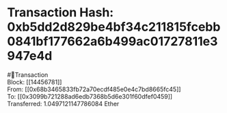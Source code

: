 
Transaction Hash: 0xb5dd2d829be4bf34c211815fcebb0841bf177662a6b499ac01727811e3947e4d
====================================================================================
  
#💸Transaction  
Block: [[14456781]]  
From: [[0x68b3465833fb72a70ecdf485e0e4c7bd8665fc45]]  
To: [[0x3099b721288ad6edb7368b5d6e301f60dfef0459]]  
Transferred: 1.0497121147786084 Ether